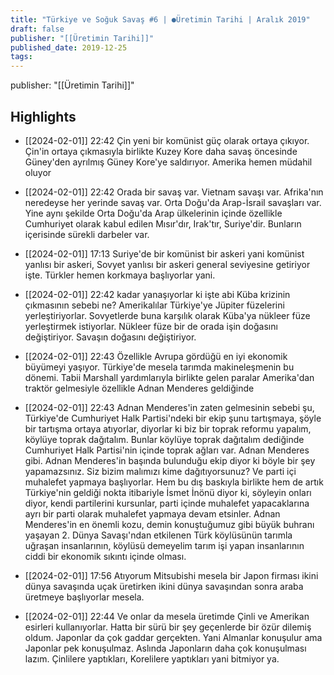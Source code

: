 ```yaml
---
title: "Türkiye ve Soğuk Savaş #6 | ●Üretimin Tarihi | Aralık 2019"
draft: false
publisher: "[[Üretimin Tarihi]]"
published_date: 2019-12-25
tags:
---
```

publisher: "[[Üretimin Tarihi]]"


## Highlights
* [[2024-02-01]] 22:42  Çin yeni bir komünist güç olarak ortaya çıkıyor. Çin'in ortaya çıkmasıyla birlikte Kuzey Kore daha savaş öncesinde Güney'den ayrılmış Güney Kore'ye saldırıyor. Amerika hemen müdahil oluyor

* [[2024-02-01]] 22:42  Orada bir savaş var. Vietnam savaşı var. Afrika'nın neredeyse her yerinde savaş var. Orta Doğu'da Arap-İsrail savaşları var. Yine aynı şekilde Orta Doğu'da Arap ülkelerinin içinde özellikle Cumhuriyet olarak kabul edilen Mısır'dır, Irak'tır, Suriye'dir. Bunların içerisinde sürekli darbeler var.

* [[2024-02-01]] 17:13  Suriye'de bir komünist bir askeri yani komünist yanlısı bir askeri, Sovyet yanlısı bir askeri general seviyesine getiriyor işte. Türkler hemen korkmaya başlıyorlar yani.

* [[2024-02-01]] 22:42  kadar yanaşıyorlar ki işte abi Küba krizinin çıkmasının sebebi ne? Amerikalılar Türkiye'ye Jüpiter füzelerini yerleştiriyorlar. Sovyetlerde buna karşılık olarak Küba'ya nükleer füze yerleştirmek istiyorlar. Nükleer füze bir de orada işin doğasını değiştiriyor. Savaşın doğasını değiştiriyor.

* [[2024-02-01]] 22:43  Özellikle Avrupa gördüğü en iyi ekonomik büyümeyi yaşıyor. Türkiye'de mesela tarımda makineleşmenin bu dönemi. Tabii Marshall yardımlarıyla birlikte gelen paralar Amerika'dan traktör gelmesiyle özellikle Adnan Menderes geldiğinde

* [[2024-02-01]] 22:43  Adnan Menderes'in zaten gelmesinin sebebi şu, Türkiye'de Cumhuriyet Halk Partisi'ndeki bir ekip şunu tartışmaya, şöyle bir tartışma ortaya atıyorlar, diyorlar ki biz bir toprak reformu yapalım, köylüye toprak dağıtalım. Bunlar köylüye toprak dağıtalım dediğinde Cumhuriyet Halk Partisi'nin içinde toprak ağları var. Adnan Menderes gibi. Adnan Menderes'in başında bulunduğu ekip diyor ki böyle bir şey yapamazsınız. Siz bizim malımızı kime dağıtıyorsunuz? Ve parti içi muhalefet yapmaya başlıyorlar. Hem bu dış baskıyla birlikte hem de artık Türkiye'nin geldiği nokta itibariyle İsmet İnönü diyor ki, söyleyin onları diyor, kendi partilerini kursunlar, parti içinde muhalefet yapacaklarına ayrı bir parti olarak muhalefet yapmaya devam etsinler. Adnan Menderes'in en önemli kozu, demin konuştuğumuz gibi büyük buhranı yaşayan 2. Dünya Savaşı'ndan etkilenen Türk köylüsünün tarımla uğraşan insanlarının, köylüsü demeyelim tarım işi yapan insanlarının ciddi bir ekonomik sıkıntı içinde olması.

* [[2024-02-01]] 17:56  Atıyorum Mitsubishi mesela bir Japon firması ikini dünya savaşında uçak üretirken ikini dünya savaşından sonra araba üretmeye başlıyorlar mesela.

* [[2024-02-01]] 22:44  Ve onlar da mesela üretimde Çinli ve Amerikan esirleri kullanıyorlar. Hatta bir sürü bir şey geçenlerde bir özür dilemiş oldum. Japonlar da çok gaddar gerçekten. Yani Almanlar konuşulur ama Japonlar pek konuşulmaz. Aslında Japonların daha çok konuşulması lazım. Çinlilere yaptıkları, Korelilere yaptıkları yani bitmiyor ya.

